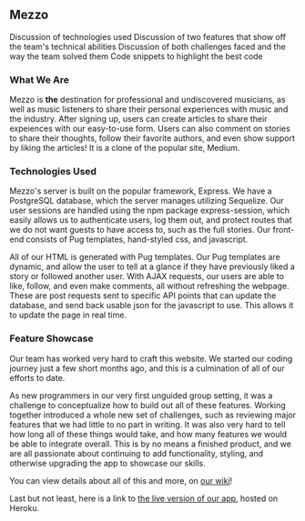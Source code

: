 ## Mezzo
<!-- Brief explanation of what the app is and does
Link to live site
Link to wiki docs -->
Discussion of technologies used
Discussion of two features that show off the team's technical abilities
Discussion of both challenges faced and the way the team solved them
Code snippets to highlight the best code

### What We Are

Mezzo is **the** destination for professional and undiscovered musicians, as well as music listeners to share their personal experiences with music and the industry. After signing up, users can create articles to share their expeiences with our easy-to-use form. Users can also comment on stories to share their thoughts, follow their favorite authors, and even show support by liking the articles! It is a clone of the popular site, Medium.

### Technologies Used

Mezzo's server is built on the popular framework, Express. We have a PostgreSQL database, which the server manages utilizing Sequelize. Our user sessions are handled using the npm package express-session, which easily allows us to authenticate users, log them out, and protect routes that we do not want guests to have access to, such as the full stories. Our front-end consists of Pug templates, hand-styled css, and javascript.

All of our HTML is generated with Pug templates. Our Pug templates are dynamic, and allow the user to tell at a glance if they have previously liked a story or followed another user. With AJAX requests, our users are able to like, follow, and even make comments, all without refreshing the webpage. These are post requests sent to specific API points that can update the database, and send back usable json for the javascript to use. This allows it to update the page in real time.

### Feature Showcase

Our team has worked very hard to craft this website. We started our coding journey just a few short months ago, and this is a culmination of all of our efforts to date.

As new programmers in our very first unguided group setting, it was a challenge to conceptualize how to build out all of these features. Working together introduced a whole new set of challenges, such as reviewing major features that we had little to no part in writing.  It was also very hard to tell how long all of these things would take, and how many features we would be able to integrate overall. This is by no means a finished product, and we are all passionate about continuing to add functionality, styling, and otherwise upgrading the app to showcase our skills.

You can view details about all of this and more, on [our wiki](https://github.com/sal-wav/Mezzo/wiki)!

Last but not least, here is a link to [the live version of our app](https://mezzo-app.herokuapp.com/), hosted on Heroku.
